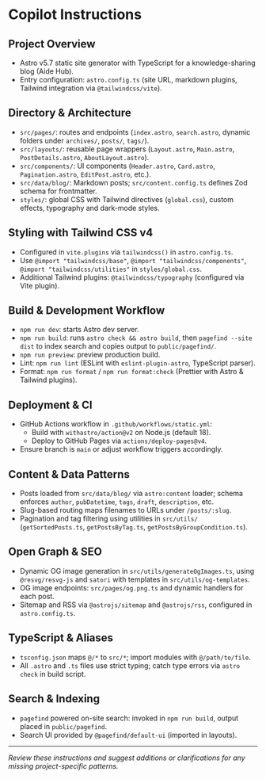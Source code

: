 # Copilot Instructions

## Project Overview

- Astro v5.7 static site generator with TypeScript for a knowledge-sharing blog (Aide Hub).
- Entry configuration: `astro.config.ts` (site URL, markdown plugins, Tailwind integration via `@tailwindcss/vite`).

## Directory & Architecture

- `src/pages/`: routes and endpoints (`index.astro`, `search.astro`, dynamic folders under `archives/`, `posts/`, `tags/`).
- `src/layouts/`: reusable page wrappers (`Layout.astro`, `Main.astro`, `PostDetails.astro`, `AboutLayout.astro`).
- `src/components/`: UI components (`Header.astro`, `Card.astro`, `Pagination.astro`, `EditPost.astro`, etc.).
- `src/data/blog/`: Markdown posts; `src/content.config.ts` defines Zod schema for frontmatter.
- `styles/`: global CSS with Tailwind directives (`global.css`), custom effects, typography and dark-mode styles.

## Styling with Tailwind CSS v4

- Configured in `vite.plugins` via `tailwindcss()` in `astro.config.ts`.
- Use `@import "tailwindcss/base"`, `@import "tailwindcss/components"`, `@import "tailwindcss/utilities"` in `styles/global.css`.
- Additional Tailwind plugins: `@tailwindcss/typography` (configured via Vite plugin).

## Build & Development Workflow

- `npm run dev`: starts Astro dev server.
- `npm run build`: runs `astro check && astro build`, then `pagefind --site dist` to index search and copies output to `public/pagefind/`.
- `npm run preview`: preview production build.
- Lint: `npm run lint` (ESLint with `eslint-plugin-astro`, TypeScript parser).
- Format: `npm run format` / `npm run format:check` (Prettier with Astro & Tailwind plugins).

## Deployment & CI

- GitHub Actions workflow in `.github/workflows/static.yml`:
  - Build with `withastro/action@v2` on Node.js (default 18).
  - Deploy to GitHub Pages via `actions/deploy-pages@v4`.
- Ensure branch is `main` or adjust workflow triggers accordingly.

## Content & Data Patterns

- Posts loaded from `src/data/blog/` via `astro:content` loader; schema enforces `author`, `pubDatetime`, `tags`, `draft`, `description`, etc.
- Slug-based routing maps filenames to URLs under `/posts/:slug`.
- Pagination and tag filtering using utilities in `src/utils/` (`getSortedPosts.ts`, `getPostsByTag.ts`, `getPostsByGroupCondition.ts`).

## Open Graph & SEO

- Dynamic OG image generation in `src/utils/generateOgImages.ts`, using `@resvg/resvg-js` and `satori` with templates in `src/utils/og-templates`.
- OG image endpoints: `src/pages/og.png.ts` and dynamic handlers for each post.
- Sitemap and RSS via `@astrojs/sitemap` and `@astrojs/rss`, configured in `astro.config.ts`.

## TypeScript & Aliases

- `tsconfig.json` maps `@/*` to `src/*`; import modules with `@/path/to/file`.
- All `.astro` and `.ts` files use strict typing; catch type errors via `astro check` in build script.

## Search & Indexing

- `pagefind` powered on-site search: invoked in `npm run build`, output placed in `public/pagefind`.
- Search UI provided by `@pagefind/default-ui` (imported in layouts).

---

_Review these instructions and suggest additions or clarifications for any missing project-specific patterns._
